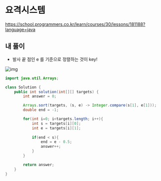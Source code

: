 # 요격시스템

https://school.programmers.co.kr/learn/courses/30/lessons/181188?language=java

## 내 풀이

* 발사 끝 점인 e 를 기준으로 정렬하는 것이 key!

![img](https://postfiles.pstatic.net/MjAyNTEwMjJfMjgy/MDAxNzYxMTM4NTI0Njk5.XKXnvwLt9VOMeWbfEXghWsZ4VMqUgcuGM87uQ7sum3wg.-r_o32CpiJ0iWLxNEZnqx40qfx7txLHIwn1AGf8Z8mYg.PNG/image.png?type=w773)

```java
import java.util.Arrays;

class Solution {
    public int solution(int[][] targets) {
        int answer = 0;

        Arrays.sort(targets, (s, e) -> Integer.compare(s[1], e[1]));
        double end = -1;

        for(int i=0; i<targets.length; i++){
            int s = targets[i][0];
            int e = targets[i][1];
            
            if(end < s){
                end = e - 0.5;
                answer++;
            }
        }

        return answer;
    }
}
```

